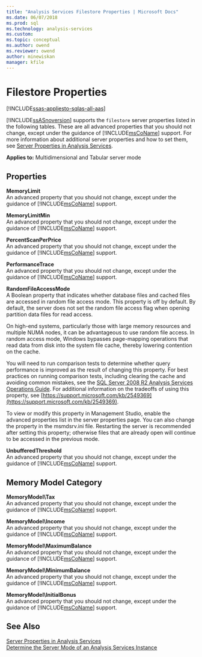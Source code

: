 ```yaml
---
title: "Analysis Services Filestore Properties | Microsoft Docs"
ms.date: 06/07/2018
ms.prod: sql
ms.technology: analysis-services
ms.custom: 
ms.topic: conceptual
ms.author: owend
ms.reviewer: owend
author: minewiskan
manager: kfile
---
```

# Filestore Properties
[!INCLUDE[ssas-appliesto-sqlas-all-aas](../../includes/ssas-appliesto-sqlas-all-aas.md)]

  [!INCLUDE[ssASnoversion](../../includes/ssasnoversion-md.md)] supports the `filestore` server properties listed in the following tables. These are all advanced properties that you should not change, except under the guidance of [!INCLUDE[msCoName](../../includes/msconame-md.md)] support. For more information about additional server properties and how to set them, see [Server Properties in Analysis Services](../../analysis-services/server-properties/server-properties-in-analysis-services.md).  
  
 **Applies to:** Multidimensional and Tabular server mode  
  
## Properties  
 **MemoryLimit**  
 An advanced property that you should not change, except under the guidance of [!INCLUDE[msCoName](../../includes/msconame-md.md)] support.  
  
 **MemoryLimitMin**  
 An advanced property that you should not change, except under the guidance of [!INCLUDE[msCoName](../../includes/msconame-md.md)] support.  
  
 **PercentScanPerPrice**  
 An advanced property that you should not change, except under the guidance of [!INCLUDE[msCoName](../../includes/msconame-md.md)] support.  
  
 **PerformanceTrace**  
 An advanced property that you should not change, except under the guidance of [!INCLUDE[msCoName](../../includes/msconame-md.md)] support.  
  
 **RandomFileAccessMode**  
 A Boolean property that indicates whether database files and cached files are accessed in random file access mode. This property is off by default. By default, the server does not set the random file access flag when opening partition data files for read access.  
  
 On high-end systems, particularly those with large memory resources and multiple NUMA nodes, it can be advantageous to use random file access. In random access mode, Windows bypasses page-mapping operations that read data from disk into the system file cache, thereby lowering contention on the cache.  
  
 You will need to run comparison tests to determine whether query performance is improved as the result of changing this property. For best practices on running comparison tests, including clearing the cache and avoiding common mistakes, see the [SQL Server 2008 R2 Analysis Services Operations Guide](https://go.microsoft.com/fwlink/?LinkID=225539). For additional information on the tradeoffs of using this property, see [https://support.microsoft.com/kb/2549369](https://support.microsoft.com/kb/2549369).  
  
 To view or modify this property in Management Studio, enable the advanced properties list in the server properties page. You can also change the property in the msmdsrv.ini file. Restarting the server is recommended after setting this property; otherwise files that are already open will continue to be accessed in the previous mode.  
  
 **UnbufferedThreshold**  
 An advanced property that you should not change, except under the guidance of [!INCLUDE[msCoName](../../includes/msconame-md.md)] support.  
  
## Memory Model Category  
 **MemoryModel\Tax**  
 An advanced property that you should not change, except under the guidance of [!INCLUDE[msCoName](../../includes/msconame-md.md)] support.  
  
 **MemoryModel\Income**  
 An advanced property that you should not change, except under the guidance of [!INCLUDE[msCoName](../../includes/msconame-md.md)] support.  
  
 **MemoryModel\MaximumBalance**  
 An advanced property that you should not change, except under the guidance of [!INCLUDE[msCoName](../../includes/msconame-md.md)] support.  
  
 **MemoryModel\MinimumBalance**  
 An advanced property that you should not change, except under the guidance of [!INCLUDE[msCoName](../../includes/msconame-md.md)] support.  
  
 **MemoryModel\InitialBonus**  
 An advanced property that you should not change, except under the guidance of [!INCLUDE[msCoName](../../includes/msconame-md.md)] support.  
  
## See Also  
 [Server Properties in Analysis Services](../../analysis-services/server-properties/server-properties-in-analysis-services.md)   
 [Determine the Server Mode of an Analysis Services Instance](../../analysis-services/instances/determine-the-server-mode-of-an-analysis-services-instance.md)  
  
  

